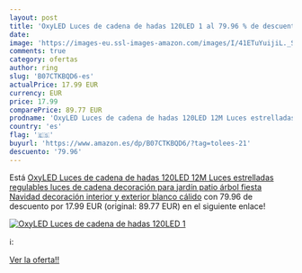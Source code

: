 ```yaml
---
layout: post
title: 'OxyLED Luces de cadena de hadas 120LED 1 al 79.96 % de descuento'
date: 
image: 'https://images-eu.ssl-images-amazon.com/images/I/41ETuYuijiL._SL200_.jpg'
comments: true
category: ofertas
author: ring
slug: 'B07CTKBQD6-es'
actualPrice: 17.99 EUR
currency: EUR
price: 17.99
comparePrice: 89.77 EUR
prodname: 'OxyLED Luces de cadena de hadas 120LED 12M Luces estrelladas regulables  luces de cadena decoración para jardín  patio  árbol  fiesta  Navidad  decoración interior y exterior  blanco cálido'
country: 'es'
flag: '🇪🇸'
buyurl: 'https://www.amazon.es/dp/B07CTKBQD6/?tag=tolees-21'
descuento: '79.96'
---
```


Está [OxyLED Luces de cadena de hadas 120LED 12M Luces estrelladas regulables  luces de cadena decoración para jardín  patio  árbol  fiesta  Navidad  decoración interior y exterior  blanco cálido](https://www.amazon.es/dp/B07CTKBQD6/?tag=tolees-21) con 79.96 de descuento por 17.99 EUR (original: 89.77 EUR) en el siguiente enlace!

[![OxyLED Luces de cadena de hadas 120LED 1](https://images-eu.ssl-images-amazon.com/images/I/41ETuYuijiL._SL200_.jpg)](https://www.amazon.es/dp/B07CTKBQD6/?tag=tolees-21)

ℹ️:


[Ver la oferta!!](https://www.amazon.es/dp/B07CTKBQD6/?tag=tolees-21)
